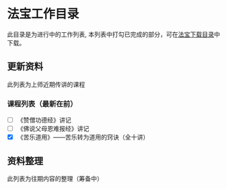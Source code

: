 # 法宝工作目录
此目录是为进行中的工作列表, 本列表中打勾已完成的部分，可在[法宝下载目录](release.md)中下载。

## 更新资料
此列表为上师近期传讲的课程

### 课程列表（最新在前）
- [ ] 《赞僧功德经》讲记
- [ ] 《佛说父母恩难报经》讲记
- [x] 《苦乐道用》——苦乐转为道用的窍诀（全十讲）

## 资料整理
此列表为往期内容的整理（筹备中）


